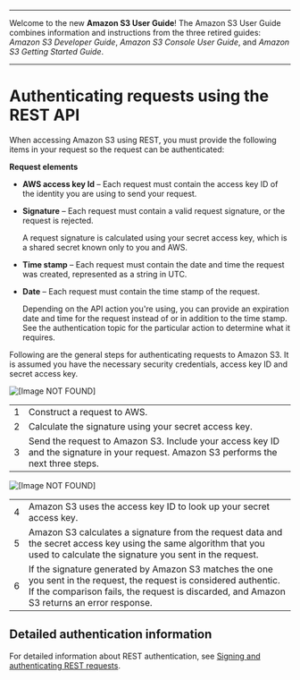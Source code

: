 --------

Welcome to the new **Amazon S3 User Guide**\! The Amazon S3 User Guide combines information and instructions from the three retired guides: *Amazon S3 Developer Guide*, *Amazon S3 Console User Guide*, and *Amazon S3 Getting Started Guide*\.

--------

# Authenticating requests using the REST API<a name="S3_Authentication2"></a>

When accessing Amazon S3 using REST, you must provide the following items in your request so the request can be authenticated: 

**Request elements**
+ **AWS access key Id** – Each request must contain the access key ID of the identity you are using to send your request\. 
+ **Signature** – Each request must contain a valid request signature, or the request is rejected\. 

  A request signature is calculated using your secret access key, which is a shared secret known only to you and AWS\.
+ **Time stamp** – Each request must contain the date and time the request was created, represented as a string in UTC\. 
+ **Date** – Each request must contain the time stamp of the request\. 

  Depending on the API action you're using, you can provide an expiration date and time for the request instead of or in addition to the time stamp\. See the authentication topic for the particular action to determine what it requires\.

Following are the general steps for authenticating requests to Amazon S3\. It is assumed you have the necessary security credentials, access key ID and secret access key\. 

![\[Image NOT FOUND\]](http://docs.aws.amazon.com/AmazonS3/latest/userguide/images/HMACAuthProcess_You.png)


|  |  | 
| --- |--- |
|  1  |  Construct a request to AWS\.  | 
|  2  |  Calculate the signature using your secret access key\.  | 
|  3  |  Send the request to Amazon S3\. Include your access key ID and the signature in your request\. Amazon S3 performs the next three steps\.  | 

![\[Image NOT FOUND\]](http://docs.aws.amazon.com/AmazonS3/latest/userguide/images/HMACAuthProcess_AWS.png)


|  |  | 
| --- |--- |
|  4  |  Amazon S3 uses the access key ID to look up your secret access key\.  | 
|  5  |  Amazon S3 calculates a signature from the request data and the secret access key using the same algorithm that you used to calculate the signature you sent in the request\.  | 
|  6  |  If the signature generated by Amazon S3 matches the one you sent in the request, the request is considered authentic\. If the comparison fails, the request is discarded, and Amazon S3 returns an error response\.  | 

## Detailed authentication information<a name="S3_Authentication_DetailedAuthentication"></a>

For detailed information about REST authentication, see [Signing and authenticating REST requests](RESTAuthentication.md)\.
